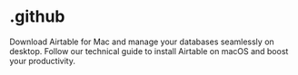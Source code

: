 # .github
Download Airtable for Mac and manage your databases seamlessly on desktop. Follow our technical guide to install Airtable on macOS and boost your productivity.
